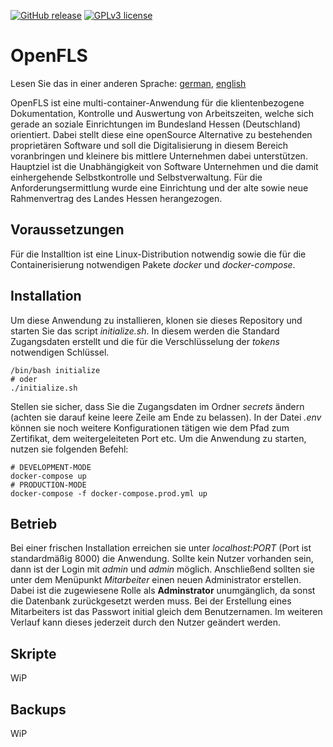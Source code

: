 [![GitHub release](https://img.shields.io/badge/version-1.3.0-blue)](https://GitHub.com/Pendragonax/OpenFLS/releases/)
[![GPLv3 license](https://img.shields.io/badge/License-GPLv3-blue.svg)](http://perso.crans.org/besson/LICENSE.html)

# OpenFLS
Lesen Sie das in einer anderen Sprache: [german](https://github.com/Pendragonax/OpenFLS/blob/master/README.de.md), [english](https://github.com/Pendragonax/OpenFLS/blob/master/README.md)

OpenFLS ist eine multi-container-Anwendung für die klientenbezogene Dokumentation, Kontrolle und Auswertung von Arbeitszeiten, welche sich gerade an soziale Einrichtungen im Bundesland Hessen (Deutschland) orientiert.
Dabei stellt diese eine openSource Alternative zu bestehenden proprietären Software und soll die Digitalisierung in diesem Bereich voranbringen und kleinere bis mittlere Unternehmen dabei unterstützen.
Hauptziel ist die Unabhängigkeit von Software Unternehmen und die damit einhergehende Selbstkontrolle und Selbstverwaltung.
Für die Anforderungsermittlung wurde eine Einrichtung und der alte sowie neue Rahmenvertrag des Landes Hessen herangezogen.

## Voraussetzungen
Für die Installtion ist eine Linux-Distribution notwendig sowie die für die Containerisierung notwendigen Pakete *docker* und *docker-compose*.

## Installation
Um diese Anwendung zu installieren, klonen sie dieses Repository und starten Sie das script *initialize.sh*.
In diesem werden die Standard Zugangsdaten erstellt und die für die Verschlüsselung der *tokens* notwendigen Schlüssel.

``` console
/bin/bash initialize
# oder
./initialize.sh
```

Stellen sie sicher, dass Sie die Zugangsdaten im Ordner *secrets* ändern (achten sie darauf keine leere Zeile am Ende zu belassen).
In der Datei *.env* können sie noch weitere Konfigurationen tätigen wie dem Pfad zum Zertifikat, dem weitergeleiteten Port etc.
Um die Anwendung zu starten, nutzen sie folgenden Befehl:

``` console
# DEVELOPMENT-MODE
docker-compose up
# PRODUCTION-MODE
docker-compose -f docker-compose.prod.yml up
```

## Betrieb
Bei einer frischen Installation erreichen sie unter *localhost:PORT* (Port ist standardmäßig 8000) die Anwendung.
Sollte kein Nutzer vorhanden sein, dann ist der Login mit *admin* und *admin* möglich.
Anschließend sollten sie unter dem Menüpunkt *Mitarbeiter* einen neuen Administrator erstellen.
Dabei ist die zugewiesene Rolle als **Adminstrator** unumgänglich, da sonst die Datenbank zurückgesetzt werden muss.
Bei der Erstellung eines Mitarbeiters ist das Passwort initial gleich dem Benutzernamen.
Im weiteren Verlauf kann dieses jederzeit durch den Nutzer geändert werden.

## Skripte
WiP

## Backups
WiP